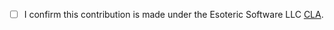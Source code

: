 * [ ] I confirm this contribution is made under the Esoteric Software LLC [CLA](http://esotericsoftware.com/licenses/cla.txt).

